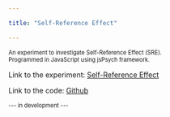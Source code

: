```yaml
---

title: "Self-Reference Effect"

---
```


<p style="font-size: 80%;">An experiment to investigate Self-Reference Effect (SRE). </br>
  Programmed in JavaScript using jsPsych framework.</p>

<p>Link to the experiment: <a href="https://mmwozniak.github.io/jspsych-demos/EXP_jsPsych_SRE_v1/">Self-Reference Effect</a></p>
<p>Link to the code: <a href="https://github.com/mmwozniak/EXP_jsPsych_SRE_v1">Github</a></p>

<p style="font-size: 80%;">--- in development --- </p>
